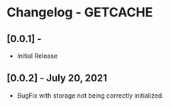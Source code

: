 # Changelog - GETCACHE

## [0.0.1] -
- Initial Release

## [0.0.2] - July 20, 2021
- BugFix with storage not being correctly initialized.